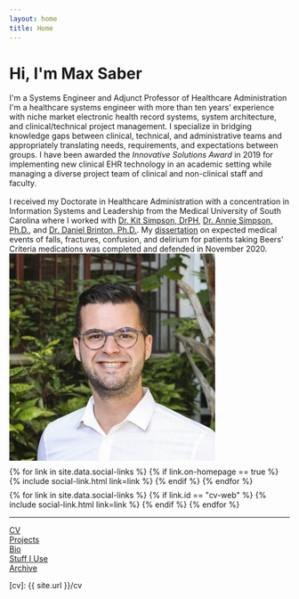 ```yaml
---
layout: home
title: Home
---
```


<div id ="intro-wrapper" class="l-middle">
 <div id="intro-title-wrapper" class="intro-left">
  <h1 id="intro-title">Hi, I'm Max Saber</h1>
  <div id="intro-subtitle">
   I'm a Systems Engineer and Adjunct Professor of Healthcare Administration
  </div>
 </div>
 <div class="intro-left">
 <div class="intro-left">
  I'm a healthcare systems engineer with more than ten years’ experience with niche market electronic health record systems, system architecture, and clinical/technical project management. I specialize in bridging knowledge gaps between clinical, technical, and administrative teams and appropriately translating needs, requirements, and expectations between groups. I have been awarded the <i>Innovative Solutions Award</i> in 2019 for implementing new clinical EHR technology in an academic setting while managing a diverse project team of clinical and non-clinical staff and faculty.
 </div>
 <div style="height: 1rem"></div>
 <div class="intro-left">
  I received my Doctorate in Healthcare Administration with a concentration in Information Systems and Leadership from the Medical University of South Carolina where I worked with <a href="https://education.musc.edu/MUSCApps/FacultyDirectory/Simpson-Kit">Dr. Kit Simpson, DrPH</a>, <a href="https://education.musc.edu/MUSCApps/FacultyDirectory/Simpson-Annie">Dr. Annie Simpson, Ph.D.</a>, and <a href="https://education.musc.edu/MUSCApps/FacultyDirectory/Brinton-Daniel">Dr. Daniel Brinton, Ph.D.</a>. My <a href="/papers/beers">dissertation</a> on expected medical events of falls, fractures, confusion, and delirium for patients taking Beers' Criteria medications was completed and defended in November 2020.
 </div>
</div>

<div class="intro-right">
 <img id="intro-image" class="intro-right" src="/images/portrait.jpg">
 <div style="height: 0.5rem"></div>
 <div id="intro-image-links" class="intro-right">
  {% for link in site.data.social-links %}
   {% if link.on-homepage == true %}
    {% include social-link.html link=link %}
   {% endif %}
  {% endfor %}
 </div>
 <div style="height: 0.5rem"></div>
 <div id="intro-cv-wrapper" class="intro-right">
  {% for link in site.data.social-links %}
   {% if link.id == "cv-web" %}
    {% include social-link.html link=link %}
   {% endif %}
  {% endfor %}
  <!-- <div id="intro-cv"><a href="/cv">Here's my CV.</a></div> -->
 </div>
 </div>
</div>

<hr class="l-middle home-hr">
<div id="everything-else" class="l-middle">
    <a href="{{ site.url }}/cv"><div>CV</div></a>
 <a href="{{ site.url }}/projects"><div>Projects</div></a>
 <a href="{{ site.url }}/bio"><div>Bio</div></a>
 <a href="{{ site.url }}/stuff"><div>Stuff I Use</div></a>
 <a href="{{ site.url }}/archive"><div>Archive</div></a>
</div>

[cv]: {{ site.url }}/cv
